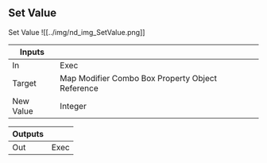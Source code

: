 ## Set Value
Set Value
![[../img/nd_img_SetValue.png]]

|Inputs||
|--|--|
| In | Exec |
| Target | Map Modifier Combo Box Property Object Reference |
| New Value | Integer |

|Outputs||
|--|--|
| Out | Exec |

